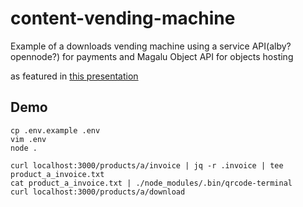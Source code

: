 # content-vending-machine
Example of a downloads vending machine using a service API(alby? opennode?) for payments and Magalu Object API for objects hosting

as featured in [this presentation](https://docs.google.com/presentation/d/1pC5XIEzaTNzWhgbYP_LhtFpiL8kaBxYQFL_k62zIkbw/edit?usp=sharing)

## Demo

```
cp .env.example .env
vim .env
node .
```

```
curl localhost:3000/products/a/invoice | jq -r .invoice | tee product_a_invoice.txt 
cat product_a_invoice.txt | ./node_modules/.bin/qrcode-terminal
curl localhost:3000/products/a/download
```
